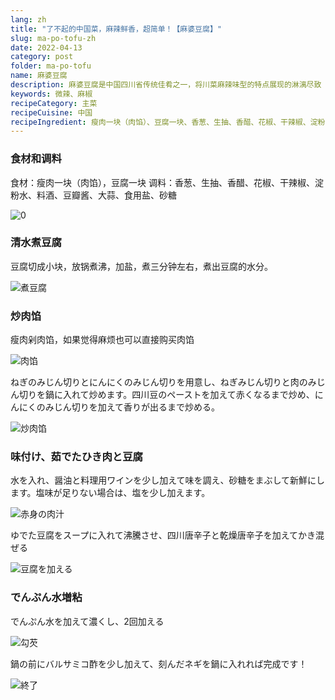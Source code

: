 ```yaml
---
lang: zh
title: "了不起的中国菜，麻辣鲜香，超简单！【麻婆豆腐】"
slug: ma-po-tofu-zh
date: 2022-04-13
category: post
folder: ma-po-tofu
name: 麻婆豆腐
description: 麻婆豆腐是中国四川省传统佳肴之一，将川菜麻辣味型的特点展现的淋漓尽致
keywords: 微辣、麻椒
recipeCategory: 主菜
recipeCuisine: 中国
recipeIngredient: 瘦肉一块（肉馅）、豆腐一块、香葱、生抽、香醋、花椒、干辣椒、淀粉水、料酒、豆瓣酱、大蒜、食用盐、砂糖
---
```


<!-- start slipsum code -->
### 食材和调料

食材：瘦肉一块（肉馅），豆腐一块
调料：香葱、生抽、香醋、花椒、干辣椒、淀粉水、料酒、豆瓣酱、大蒜、食用盐、砂糖

![0](/img/post/ma-po-tofu/0.jpeg)

### 清水煮豆腐

豆腐切成小块，放锅煮沸，加盐，煮三分钟左右，煮出豆腐的水分。

![煮豆腐](/img/post/ma-po-tofu/1.png)

### 炒肉馅

瘦肉剁肉馅，如果觉得麻烦也可以直接购买肉馅

![肉馅](/img/post/ma-po-tofu/2.png)

ねぎのみじん切りとにんにくのみじん切りを用意し、ねぎみじん切りと肉のみじん切りを鍋に入れて炒めます。四川豆のペーストを加えて赤くなるまで炒め、にんにくのみじん切りを加えて香りが出るまで炒める。

![炒肉馅](/img/post/ma-po-tofu/3.png)

### 味付け、茹でたひき肉と豆腐

水を入れ、醤油と料理用ワインを少し加えて味を調え、砂糖をまぶして新鮮にします。塩味が足りない場合は、塩を少し加えます。

![赤身の肉汁](/img/post/ma-po-tofu/4.png)

ゆでた豆腐をスープに入れて沸騰させ、四川唐辛子と乾燥唐辛子を加えてかき混ぜる

![豆腐を加える](/img/post/ma-po-tofu/5.png)

### でんぷん水増粘
でんぷん水を加えて濃くし、2回加える

![勾芡](/img/post/ma-po-tofu/6.png)

鍋の前にバルサミコ酢を少し加えて、刻んだネギを鍋に入れれば完成です！

![終了](/img/post/ma-po-tofu/done.png)

